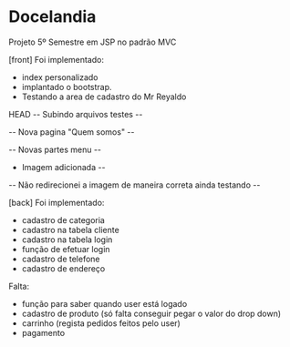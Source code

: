 ﻿# Docelandia

Projeto 5º Semestre em JSP no padrão MVC

[front]
Foi implementado:

- index personalizado
- implantado o bootstrap.
- Testando a area de cadastro do Mr Reyaldo

HEAD
-- Subindo arquivos testes -- 

-- Nova pagina "Quem somos" --

-- Novas partes menu -- 

- Imagem adicionada --  

-- Não redirecionei a imagem de maneira correta ainda testando --

[back]
Foi implementado:
- cadastro de categoria
- cadastro na tabela cliente
- cadastro na tabela login
- função de efetuar login
- cadastro de telefone
- cadastro de endereço

Falta:
- função para saber quando user está logado
- cadastro de produto (só falta conseguir pegar o valor do drop down)
- carrinho (regista pedidos feitos pelo user)
- pagamento

